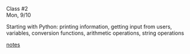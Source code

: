 <div class="lecture1">

<div class="column_date">
<p markdown="block">

Class #2 <br>
Mon, 9/10

</p>
</div>
<div class="column_materials">
<p markdown="block">

Starting with Python: printing information, getting input from users, variables,
conversion functions, arithmetic operations, string operations

[notes](https://drive.google.com/file/d/1CzSTvrArZvKyEUM2PL8pIuVCbTKptjhe/view?usp=sharing)


</p>
</div>

<div class="column_assign">
<p markdown="block">



</p>
</div>

</div>
